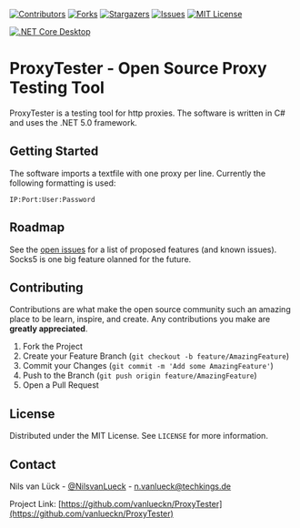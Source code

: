 <!-- PROJECT SHIELDS -->
[![Contributors][contributors-shield]][contributors-url]
[![Forks][forks-shield]][forks-url]
[![Stargazers][stars-shield]][stars-url]
[![Issues][issues-shield]][issues-url]
[![MIT License][license-shield]][license-url]

[![.NET Core Desktop](https://github.com/vanlueckn/ProxyTester/actions/workflows/dotnet-desktop.yml/badge.svg?branch=master&event=push)](https://github.com/vanlueckn/ProxyTester/actions/workflows/dotnet-desktop.yml)
# ProxyTester - Open Source Proxy Testing Tool
ProxyTester is a testing tool for http proxies. The software is written in C# and uses the .NET 5.0 framework. 

## Getting Started

The software imports a textfile with one proxy per line. Currently the following formatting is used:
 ```
 IP:Port:User:Password
  ```
  
<!-- ROADMAP -->
## Roadmap

See the [open issues](https://github.com/vanlueckn/ProxyTester/issues) for a list of proposed features (and known issues). Socks5 is one big feature olanned for the future.


<!-- CONTRIBUTING -->
## Contributing

Contributions are what make the open source community such an amazing place to be learn, inspire, and create. Any contributions you make are **greatly appreciated**.

1. Fork the Project
2. Create your Feature Branch (`git checkout -b feature/AmazingFeature`)
3. Commit your Changes (`git commit -m 'Add some AmazingFeature'`)
4. Push to the Branch (`git push origin feature/AmazingFeature`)
5. Open a Pull Request


<!-- LICENSE -->
## License

Distributed under the MIT License. See `LICENSE` for more information.


<!-- CONTACT -->
## Contact

Nils van Lück - [@NilsvanLueck](https://twitter.com/NilsvanLueck) - n.vanlueck@techkings.de

Project Link: [https://github.com/vanlueckn/ProxyTester](https://github.com/vanlueckn/ProxyTester)




<!-- MARKDOWN LINKS & IMAGES -->
<!-- https://www.markdownguide.org/basic-syntax/#reference-style-links -->
[contributors-shield]: https://img.shields.io/github/contributors/vanlueckn/ProxyTester.svg?style=for-the-badge
[contributors-url]: https://github.com/vanlueckn/ProxyTester/graphs/contributors
[forks-shield]: https://img.shields.io/github/forks/vanlueckn/ProxyTester.svg?style=for-the-badge
[forks-url]: https://github.com/vanlueckn/ProxyTester/network/members
[stars-shield]: https://img.shields.io/github/stars/vanlueckn/ProxyTester.svg?style=for-the-badge
[stars-url]: https://github.com/vanlueckn/ProxyTester/stargazers
[issues-shield]: https://img.shields.io/github/issues/vanlueckn/ProxyTester.svg?style=for-the-badge
[issues-url]: https://github.com/vanlueckn/ProxyTester/issues
[license-shield]: https://img.shields.io/github/license/vanlueckn/ProxyTester.svg?style=for-the-badge
[license-url]: https://github.com/vanlueckn/ProxyTester/blob/master/LICENSE
